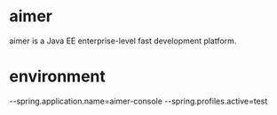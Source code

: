 # aimer
aimer is a Java EE enterprise-level fast development platform.

# environment
--spring.application.name=aimer-console
--spring.profiles.active=test

